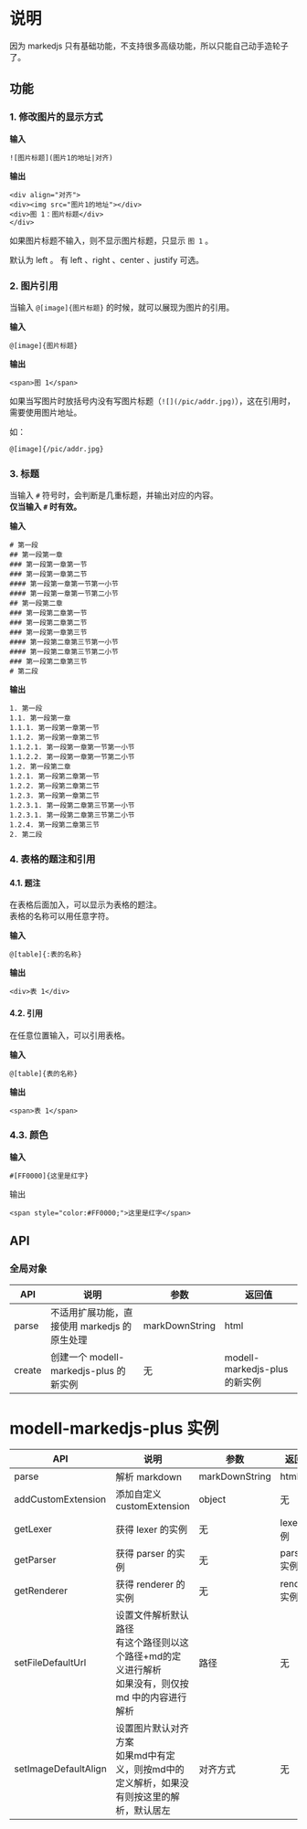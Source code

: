 # 说明

因为 markedjs 只有基础功能，不支持很多高级功能，所以只能自己动手造轮子了。

## 功能

### 1. 修改图片的显示方式

**输入**

```
![图片标题](图片1的地址|对齐)
```

**输出**

```
<div align="对齐">
<div><img src="图片1的地址"></div>
<div>图 1：图片标题</div>
</div>
```

如果图片标题不输入，则不显示图片标题，只显示 `图 1` 。


默认为 left 。
有 left 、right 、center 、justify 可选。

### 2. 图片引用

当输入 `@[image]{图片标题}` 的时候，就可以展现为图片的引用。

**输入**

```
@[image]{图片标题}
```

**输出**

```
<span>图 1</span>
```

如果当写图片时放括号内没有写图片标题（`![](/pic/addr.jpg)`），这在引用时，需要使用图片地址。

如：
```
@[image]{/pic/addr.jpg}
```

### 3. 标题

当输入 `#` 符号时，会判断是几重标题，并输出对应的内容。  
**仅当输入 `#` 时有效。**

**输入**

```
# 第一段
## 第一段第一章
### 第一段第一章第一节
### 第一段第一章第二节
#### 第一段第一章第一节第一小节
#### 第一段第一章第一节第二小节
## 第一段第二章
### 第一段第二章第一节
### 第一段第二章第二节
### 第一段第一章第三节
#### 第一段第二章第三节第一小节
#### 第一段第二章第三节第二小节
### 第一段第二章第三节
# 第二段
```

**输出**

```
1. 第一段
1.1. 第一段第一章
1.1.1. 第一段第一章第一节
1.1.2. 第一段第一章第二节
1.1.2.1. 第一段第一章第一节第一小节
1.1.2.2. 第一段第一章第一节第二小节
1.2. 第一段第二章
1.2.1. 第一段第二章第一节
1.2.2. 第一段第二章第二节
1.2.3. 第一段第一章第二节
1.2.3.1. 第一段第二章第三节第一小节
1.2.3.1. 第一段第二章第三节第二小节
1.2.4. 第一段第二章第三节
2. 第二段
```

### 4. 表格的题注和引用

#### 4.1. 题注

在表格后面加入，可以显示为表格的题注。  
表格的名称可以用任意字符。

**输入**

```
@[table]{:表的名称}
```

**输出**

```
<div>表 1</div>
```

#### 4.2. 引用

在任意位置输入，可以引用表格。

**输入**

```
@[table]{表的名称}
```

**输出**

```
<span>表 1</span>
```

### 4.3. 颜色

**输入**

```
#[FF0000]{这里是红字}
```

输出

```
<span style="color:#FF0000;">这里是红字</span>
```

## API

### 全局对象

| API | 说明 | 参数 | 返回值 |
| --- | --- | --- | --- |
| parse | 不适用扩展功能，直接使用 markedjs 的原生处理 | markDownString | html |
| create | 创建一个 modell-markedjs-plus 的新实例 | 无 | modell-markedjs-plus 的新实例 |

# modell-markedjs-plus 实例

| API | 说明 | 参数 | 返回值 |
| --- | --- | --- | --- |
| parse | 解析 markdown | markDownString | html |
| addCustomExtension | 添加自定义 customExtension | object | 无 |
| getLexer | 获得 lexer 的实例 | 无 | lexer 实例 |
| getParser | 获得 parser 的实例 | 无 | parser 实例 |
| getRenderer | 获得 renderer 的实例 | 无 | renderer 实例 |
| setFileDefaultUrl | 设置文件解析默认路径<br />有这个路径则以这个路径+md的定义进行解析<br />如果没有，则仅按 md 中的内容进行解析 | 路径 | 无 |
| setImageDefaultAlign | 设置图片默认对齐方案<br />如果md中有定义，则按md中的定义解析，如果没有则按这里的解析，默认居左 | 对齐方式 | 无 |